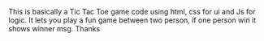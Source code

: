 This is basically a Tic Tac Toe game code using html, css for ui and Js for logic. It lets you play a fun game between 
two person, if one person win it shows winner msg. Thanks

